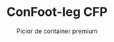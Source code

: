 ---
title: "ConFoot-leg CFP"
subtitle: "Picior de container premium"
mainImage: "/images/products/confoot-leg-cfp-main.jpg"
gallery:
  - "/images/products/confoot-leg-cfp-1.jpg"
  - "/images/products/confoot-leg-cfp-2.jpg"
  - "/images/products/confoot-leg-cfp-3.jpg"
shortDescription: "ConFoot-leg CFP este soluția noastră de picior de container premium, oferind capacități îmbunătățite pentru operațiunile specializate cu containere."
technicalDescription: "ConFoot-leg CFP încorporează materiale avansate și caracteristici de design pentru performanțe superioare în medii dificile și aplicații specializate."
videoID: "da7h7VgJHgs"
specifications:
  - name: "Greutate"
    value: "26 kg"
  - name: "Capacitate de încărcare"
    value: "36 tone"
  - name: "Dimensiuni"
    value: "48 × 32 × 28 cm"
  - name: "Material"
    value: "Oțel aliat de înaltă calitate"
  - name: "Interval de înălțime"
    value: "1.043 mm până la 1.448 mm"
price: "3.600 EUR excl. VAT"
priceVAT: "4.356 EUR VAT included"
pricingNotes: "Pachet de servicii premium disponibil. Contactați echipa noastră de vânzări pentru detalii."
buyLink: "/contact"
howToUse: |
  1. Plasați piciorul CFP la elementul de fixare al colțului containerului
  2. Activați mecanismul avansat de blocare
  3. Reglați înălțimea, dacă este necesar, folosind sistemul integrat de ajustare
  4. Repetați pentru toate colțurile necesare
  5. Efectuați o verificare a stabilității înainte de a continua
benefits:
  - title: "Stabilitate sporită"
    description: "Designul superior oferă stabilitate excepțională chiar și pe suprafețe inegale"
  - title: "Reglabilitate a înălțimii"
    description: "Sistemul integrat de ajustare permite ajustarea fină a înălțimii containerului"
  - title: "Durabilitate extremă"
    description: "Construit din materiale premium pentru o durată de viață extinsă în condiții dure"
  - title: "Aplicații specializate"
    description: "Ideal pentru operațiuni container specializate ce necesită poziționare precisă"
  - title: "Caracteristici avansate de siguranță"
    description: "Încorporează mecanisme suplimentare de siguranță pentru a preveni alunecarea și a asigura manipularea sigură a containerelor"
  - title: "Performanță premium"
    description: "Proiectat pentru a depăși standardele industriei în ceea ce privește capacitatea de încărcare și fiabilitatea operațională"
articleContent: |
  ## Ce este ConFoot-leg CFP?

  ConFoot-leg CFP este soluția noastră de picior de container premium, concepută pentru operațiuni container specializate și medii dificile. Realizat din materiale avansate și cu o inginerie inovatoare, modelul CFP oferă capacități îmbunătățite față de soluțiile standard de picioare de container, asigurând performanțe superioare pentru aplicații exigente. Designul premium îl face deosebit de potrivit pentru industriile unde precizia, fiabilitatea și durabilitatea sunt aspecte esențiale.

  ## Cum funcționează

  ConFoot-leg CFP funcționează pe aceleași principii fundamentale ca și picioarele noastre standard de container, dar încorporează caracteristici avansate pentru performanțe superioare. Picioarele se atașează în siguranță la elementele de fixare din colțul containerului, utilizând mecanismul nostru de blocare îmbunătățit, care oferă o stabilitate excepțională chiar și pe suprafețe inegale. Sistemul integrat de reglare a înălțimii permite o poziționare precisă, făcându-l ideal pentru operațiuni logistice specializate unde acuratețea este critică.

  ## Cum Funcționează ConFoot-leg CFP

  ### Mecanism Avansat

  ConFoot-leg CFP utilizează un sistem sofisticat de atașare și suport ce reprezintă apogeul tehnologiei de manipulare a containerelor. Fiecare picior dispune de un mecanism de blocare proiectat cu precizie, care asigură o conexiune extrem de sigură cu elementele de fixare ale containerului. Construit din oțel aliat de înaltă calitate, CFP oferă o rezistență și durabilitate superioară, menținând în același timp o greutate gestionabilă de 26 kg per unitate.

  Ceea ce diferențiază cu adevărat CFP este sistemul integrat de reglare a înălțimii, ce permite ajustarea fină a poziționării containerului cu o precizie de ordinul milimetrilor. Această caracteristică este deosebit de valoroasă în aplicațiile specializate unde alinierea exactă este esențială. Picioarele pot fi reglate într-un interval de la 1.043 mm la 1.448 mm, oferind flexibilitate pentru diverse cerințe operaționale.

  ### Beneficiile Mecanismului Avansat

  1. Superioritate în stabilitate: Designul îmbunătățit asigură o stabilitate excepțională chiar și pe suprafețe dificile, reducând riscul de deplasare sau răsturnare.
  2. Poziționare precisă: Sistemul integrat de ajustare permite o plasare exactă a containerului, esențială pentru operațiuni specializate în producție și logistică.
  3. Capacitate de încărcare sporită: Cu o capacitate de 36 de tone, CFP depășește cerințele standard, fiind potrivit pentru containere specializate mai grele.
  4. Durată operațională extinsă: Materialele premium și construcția robustă asigură o longevitate sporită chiar și în condiții de utilizare intensivă și medii dure.

  Mecanismul avansat al ConFoot-leg CFP reflectă angajamentul nostru pentru inovație și excelență în soluțiile de manipulare a containerelor, oferind performanțe neegalate pentru cele mai exigente aplicații.

  ## Aplicații ale ConFoot-leg CFP

  ### Producție Specializată
  În mediile de producție specializate, ConFoot-leg CFP excelează prin furnizarea preciziei și stabilității necesare pentru procesele critice de producție. Capacitatea de a poziționa containerele cu o precizie exactă asigură o integrare perfectă cu liniile de producție și echipamentele. Această precizie este deosebit de valoroasă în industrii precum electronice, aerospațial și automotive, unde alinierea componentelor și toleranțele de producție se măsoară în milimetri.

  ### Medii Dificile
  ConFoot-leg CFP este proiectat special pentru a fi utilizat în medii dificile unde picioarele standard de container ar fi insuficiente. Construcția robustă îl face ideal pentru operațiuni offshore, condiții meteorologice extreme și medii industriale cu condiții chimice sau fizice dure. Construcția din oțel aliat premium rezistă la coroziune, daune din impact și oboseală structurală, asigurând performanțe de încredere acolo unde echipamentele inferioare ar eșua.

  ### Manipularea Mărfurilor de Valoare
  În transportul și depozitarea mărfurilor de valoare sau sensibile, stabilitatea și siguranța sporită oferite de CFP sunt de neprețuit. Capacitățile precise de poziționare și distribuția superioară a greutății minimizează riscul de deplasare sau deteriorare în timpul operațiunilor de manipulare. Aceste caracteristici fac din CFP alegerea preferată pentru industriile care se ocupă de echipamente delicate, bunuri de lux sau articole de neînlocuit, unde costurile de deteriorare depășesc investiția în echipamente de manipulare premium.

  Capacitățile specializate ale ConFoot-leg CFP îl fac soluția definitivă pentru operațiunile în care echipamentele standard de manipulare a containerelor nu pot îndeplini standardele de performanță sau așteptările de fiabilitate.

  ### Avantaje și Limitări

  #### Avantaje

  ConFoot-leg CFP oferă avantaje excepționale pentru operațiunile de containere specializate. Construcția premium asigură durabilitate superioară în medii dure, extinzând semnificativ durata operațională și reducând costurile de înlocuire. Sistemul integrat de reglare a înălțimii permite o poziționare precisă a containerului, esențială în producția și logistica specializată. Cu o capacitate de încărcare îmbunătățită de 36 de tone, depășește standardele industriei și poate susține containere specializate mai grele. Caracteristicile avansate de stabilitate asigură o manipulare sigură chiar și pe suprafețe inegale, reducând riscul de accidente și deteriorări. În plus, compatibilitatea CFP cu sistemele automatizate îl face pregătit pentru viitorul operațiunilor logistice aflate în continuă evoluție.

  #### Limitări

  În ciuda capabilităților superioare, ConFoot-leg CFP prezintă anumite limitări care trebuie luate în considerare. Caracteristicile premium implică o investiție inițială mai mare comparativ cu picioarele standard de container, ceea ce poate să nu fie justificat pentru operațiuni container obișnuite. La 26 kg per unitate, CFP este ușor mai greu decât modelele standard, necesitând eventual măsuri suplimentare de manipulare. Caracteristicile avansate impun, de asemenea, o instruire mai cuprinzătoare a operatorilor pentru a utiliza pe deplin potențialul sistemului. Acești factori trebuie evaluați cu atenție în funcție de cerințele operaționale atunci când se ia în considerare utilizarea CFP pentru aplicații specifice.

  ## Dezvoltări Viitoare

  ### Cercetări în Desfășurare
  Echipa noastră de cercetare și dezvoltare lucrează continuu pentru a îmbunătăți capabilitățile ConFoot-leg CFP. Cercetările actuale se concentrează pe încorporarea materialelor compozite avansate pentru a optimiza raportul rezistență-greutate, posibil reducând greutatea menținând sau îmbunătățind capacitatea de încărcare. De asemenea, explorăm tehnologii inteligente de monitorizare care ar putea supraveghea tensiunea, distribuția greutății și integritatea structurală în timp real, oferind date valoroase pentru întreținerea preventivă și siguranța operațională.

  ### Caracteristici de Noua Generație
  Noua generație a ConFoot-leg CFP va include probabil capabilități digitale integrate pentru o integrare fără probleme cu sistemele Industrie 4.0. Caracteristicile aflate în dezvoltare includ urmărirea RFID, capacități de monitorizare la distanță și compatibilitatea cu sistemele de gestionare a depozitelor. În plus, explorăm mecanisme de ajustare automate care ar putea îmbunătăți și mai mult precizia și reduce volumul de muncă al operatorilor. Aceste avansări vor asigura că CFP continuă să răspundă nevoilor în evoluție ale operațiunilor specializate cu containere într-un peisaj industrial tot mai digital și automatizat.

  Aceste dezvoltări continue reflectă angajamentul nostru pentru inovație și excelență în soluțiile de manipulare a containerelor, asigurând că ConFoot-leg CFP rămâne în fruntea tehnologiei de manipulare a containerelor specializate.
---